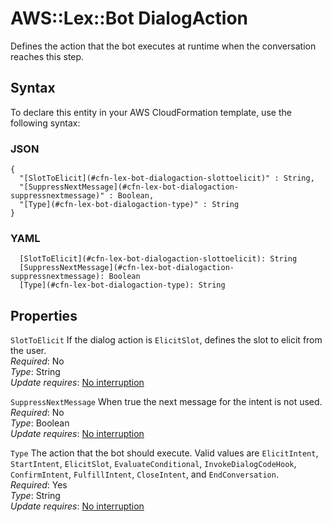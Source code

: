 # AWS::Lex::Bot DialogAction<a name="aws-properties-lex-bot-dialogaction"></a>

Defines the action that the bot executes at runtime when the conversation reaches this step\.

## Syntax<a name="aws-properties-lex-bot-dialogaction-syntax"></a>

To declare this entity in your AWS CloudFormation template, use the following syntax:

### JSON<a name="aws-properties-lex-bot-dialogaction-syntax.json"></a>

```
{
  "[SlotToElicit](#cfn-lex-bot-dialogaction-slottoelicit)" : String,
  "[SuppressNextMessage](#cfn-lex-bot-dialogaction-suppressnextmessage)" : Boolean,
  "[Type](#cfn-lex-bot-dialogaction-type)" : String
}
```

### YAML<a name="aws-properties-lex-bot-dialogaction-syntax.yaml"></a>

```
  [SlotToElicit](#cfn-lex-bot-dialogaction-slottoelicit): String
  [SuppressNextMessage](#cfn-lex-bot-dialogaction-suppressnextmessage): Boolean
  [Type](#cfn-lex-bot-dialogaction-type): String
```

## Properties<a name="aws-properties-lex-bot-dialogaction-properties"></a>

`SlotToElicit` <a name="cfn-lex-bot-dialogaction-slottoelicit"></a>
If the dialog action is `ElicitSlot`, defines the slot to elicit from the user\.  
_Required_: No  
_Type_: String  
_Update requires_: [No interruption](https://docs.aws.amazon.com/AWSCloudFormation/latest/UserGuide/using-cfn-updating-stacks-update-behaviors.html#update-no-interrupt)

`SuppressNextMessage` <a name="cfn-lex-bot-dialogaction-suppressnextmessage"></a>
When true the next message for the intent is not used\.  
_Required_: No  
_Type_: Boolean  
_Update requires_: [No interruption](https://docs.aws.amazon.com/AWSCloudFormation/latest/UserGuide/using-cfn-updating-stacks-update-behaviors.html#update-no-interrupt)

`Type` <a name="cfn-lex-bot-dialogaction-type"></a>
The action that the bot should execute\. Valid values are `ElicitIntent`, `StartIntent`, `ElicitSlot`, `EvaluateConditional`, `InvokeDialogCodeHook`, `ConfirmIntent`, `FulfillIntent`, `CloseIntent`, and `EndConversation`\.  
_Required_: Yes  
_Type_: String  
_Update requires_: [No interruption](https://docs.aws.amazon.com/AWSCloudFormation/latest/UserGuide/using-cfn-updating-stacks-update-behaviors.html#update-no-interrupt)
